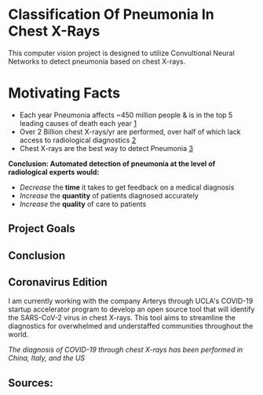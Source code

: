 # Classification Of Pneumonia In Chest X-Rays
This computer vision project is designed to utilize Convultional Neural Networks to detect pneumonia based on chest X-rays.

# Motivating Facts
- Each year Pneumonia affects ~450 million people & is in the top 5 leading causes of death each year [1]
- Over 2 Billion chest X-rays/yr are performed, over half of which lack access to radiological diagnostics [2]
- Chest X-rays are the best way to detect Pneumonia [3]

__Conclusion: Automated detection of pneumonia at the level of radiological experts would:__
- _Decrease_ the **time** it takes to get feedback on a medical diagnosis
- _Increase_ the **quantity** of patients diagnosed accurately
- _Increase_ the **quality** of care to patients

## Project Goals




## Conclusion



## Coronavirus Edition
I am currently working with the company Arterys through UCLA's COVID-19 startup accelerator program to develop an open source tool that will identify the SARS-CoV-2 virus in chest X-rays. This tool aims to streamline the diagnostics for overwhelmed and understaffed communities throughout the world. 

*The diagnosis of COVID-19 through chest X-rays has been performed in China, Italy, and the US*

## Sources:
[1]: https://www.thelancet.com/journals/lancet/article/PIIS0140-6736(10)61459-6/fulltext
[2]: https://arxiv.org/pdf/1711.05225.pdf
[3]: https://www.nhlbi.nih.gov/health-topics/chest-x-ray
